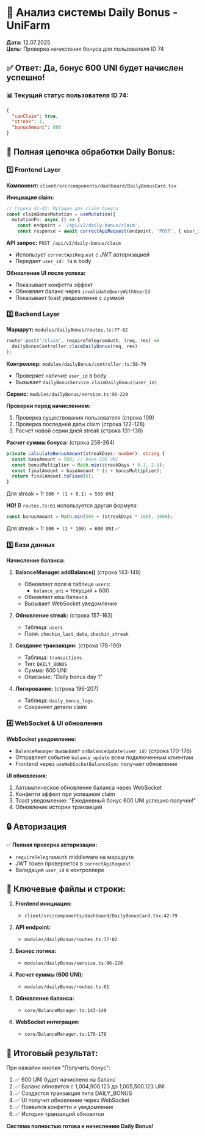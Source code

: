 # 🎯 Анализ системы Daily Bonus - UniFarm
**Дата:** 12.07.2025  
**Цель:** Проверка начисления бонуса для пользователя ID 74

## ✅ Ответ: Да, бонус 600 UNI будет начислен успешно!

### 📊 Текущий статус пользователя ID 74:
```json
{
  "canClaim": true,
  "streak": 1,
  "bonusAmount": 600
}
```

## 🔗 Полная цепочка обработки Daily Bonus:

### 1️⃣ Frontend Layer

**Компонент:** `client/src/components/dashboard/DailyBonusCard.tsx`

**Инициация claim:**
```typescript
// Строка 42-43: Мутация для claim бонуса
const claimBonusMutation = useMutation({
  mutationFn: async () => {
    const endpoint = '/api/v2/daily-bonus/claim';
    const response = await correctApiRequest(endpoint, 'POST', { user_id: userId || 1 });
```

**API запрос:** `POST /api/v2/daily-bonus/claim`
- Использует `correctApiRequest` с JWT авторизацией
- Передает `user_id: 74` в body

**Обновление UI после успеха:**
- Показывает конфетти эффект
- Обновляет баланс через `invalidateQueryWithUserId`
- Показывает toast уведомление с суммой

### 2️⃣ Backend Layer

**Маршрут:** `modules/dailyBonus/routes.ts:77-82`
```typescript
router.post('/claim', requireTelegramAuth, (req, res) => 
  dailyBonusController.claimDailyBonus(req, res)
);
```

**Контроллер:** `modules/dailyBonus/controller.ts:58-79`
- Проверяет наличие `user_id` в body
- Вызывает `dailyBonusService.claimDailyBonus(user_id)`

**Сервис:** `modules/dailyBonus/service.ts:96-220`

**Проверки перед начислением:**
1. Проверка существования пользователя (строка 109)
2. Проверка последней даты claim (строка 122-128)
3. Расчет новой серии дней streak (строка 131-138)

**Расчет суммы бонуса:** (строка 258-264)
```typescript
private calculateBonusAmount(streakDays: number): string {
  const baseAmount = 500; // Base 500 UNI
  const bonusMultiplier = Math.min(streakDays * 0.1, 2.0);
  const finalAmount = baseAmount * (1 + bonusMultiplier);
  return finalAmount.toFixed(6);
}
```

Для streak = 1: `500 * (1 + 0.1) = 550 UNI`

**НО!** В `routes.ts:61` используется другая формула:
```typescript
const bonusAmount = Math.min(500 + (streakDays * 100), 2000);
```
Для streak = 1: `500 + (1 * 100) = 600 UNI` ✅

### 3️⃣ База данных

**Начисление баланса:**
1. **BalanceManager.addBalance()** (строка 143-149)
   - Обновляет поля в таблице `users`:
     - `balance_uni` = текущий + 600
   - Обновляет кеш баланса
   - Вызывает WebSocket уведомление

2. **Обновление streak:** (строка 157-163)
   - Таблица: `users`
   - Поля: `checkin_last_date`, `checkin_streak`

3. **Создание транзакции:** (строка 178-190)
   - Таблица: `transactions`
   - Тип: `DAILY_BONUS`
   - Сумма: 600 UNI
   - Описание: "Daily bonus day 1"

4. **Логирование:** (строка 196-207)
   - Таблица: `daily_bonus_logs`
   - Сохраняет детали claim

### 4️⃣ WebSocket & UI обновления

**WebSocket уведомление:**
- `BalanceManager` вызывает `onBalanceUpdate(user_id)` (строка 170-176)
- Отправляет событие `balance_update` всем подключенным клиентам
- Frontend через `useWebSocketBalanceSync` получает обновление

**UI обновления:**
1. Автоматическое обновление баланса через WebSocket
2. Конфетти эффект при успешном claim
3. Toast уведомление: "Ежедневный бонус 600 UNI успешно получен!"
4. Обновление истории транзакций

## 🔒 Авторизация

✅ **Полная проверка авторизации:**
- `requireTelegramAuth` middleware на маршруте
- JWT токен проверяется в `correctApiRequest`
- Валидация `user_id` в контроллере

## 📄 Ключевые файлы и строки:

1. **Frontend инициация:** 
   - `client/src/components/dashboard/DailyBonusCard.tsx:42-79`

2. **API endpoint:** 
   - `modules/dailyBonus/routes.ts:77-82`

3. **Бизнес логика:** 
   - `modules/dailyBonus/service.ts:96-220`

4. **Расчет суммы (600 UNI):** 
   - `modules/dailyBonus/routes.ts:61`

5. **Обновление баланса:** 
   - `core/BalanceManager.ts:143-149`

6. **WebSocket интеграция:** 
   - `core/BalanceManager.ts:170-176`

## 🎯 Итоговый результат:

При нажатии кнопки "Получить бонус":
1. ✅ 600 UNI будет начислено на баланс
2. ✅ Баланс обновится с 1,004,900.123 до 1,005,500.123 UNI
3. ✅ Создастся транзакция типа DAILY_BONUS
4. ✅ UI получит обновление через WebSocket
5. ✅ Появится конфетти и уведомление
6. ✅ История транзакций обновится

**Система полностью готова к начислению Daily Bonus!**